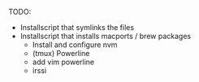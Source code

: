 TODO:

 * Installscript that symlinks the files
 * Installscript that installs macports / brew packages
    * Install and configure nvm
    * (tmux) Powerline
    * add vim powerline
    * irssi
